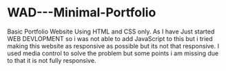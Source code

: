 # WAD---Minimal-Portfolio
Basic Portfolio Website Using HTML and CSS only.
As I have Just started WEB DEVLOPMENT so i was not able to add JavaScript to this but i tried making this website as responsive as possible but its not that responsive.
I used media control to solve the problem but some points i am missing due to that it is not fully responsive.
